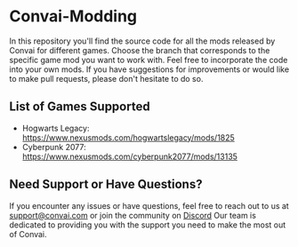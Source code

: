 # Convai-Modding
In this repository you'll find the source code for all the mods released by Convai for different games. Choose the branch that corresponds to the specific game mod you want to work with. Feel free to incorporate the code into your own mods. If you have suggestions for improvements or would like to make pull requests, please don't hesitate to do so.

## List of Games Supported
- Hogwarts Legacy: https://www.nexusmods.com/hogwartslegacy/mods/1825
- Cyberpunk 2077: https://www.nexusmods.com/cyberpunk2077/mods/13135
  
## Need Support or Have Questions?
If you encounter any issues or have questions, feel free to reach out to us at support@convai.com or join the community on [Discord](https://discord.gg/UVvBgV3xQ5) Our team is dedicated to providing you with the support you need to make the most out of Convai.
